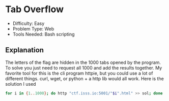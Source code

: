 # Tab Overflow
* Difficulty: Easy
* Problem Type: Web
* Tools Needed: Bash scripting
## Explanation
The letters of the flag are hidden in the 1000 tabs opened by the program. To solve you just need to request all 1000
and add the results together. My favorite tool for this is the cli program httpie, but you could use a lot of different
things. curl, wget, or python + a http lib would all work. Here is the solution I used

```bash
for i in {1..1000}; do http "ctf.isss.io:5001/"$i".html" >> sol; done
```
